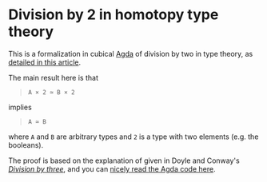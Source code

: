 Division by 2 in homotopy type theory
=====================================

This is a formalization in cubical [Agda](https://wiki.portal.chalmers.se/agda/)
of division by two in type theory, as [detailed in this
article](http://www.lix.polytechnique.fr/Labo/Samuel.Mimram/docs/mimram_div2.pdf).

The main result here is that

> `A × 2 ≃ B × 2`

implies

> `A ≃ B`

where `A` and `B` are arbitrary types and `2` is a type with two elements
(e.g. the booleans).

The proof is based on the explanation of given in Doyle and Conway's _[Division
by three](https://arxiv.org/abs/math/0605779)_, and you can [nicely read the
Agda code here](https://smimram.github.io/div2/).
